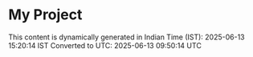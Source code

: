 # My Project

This content is dynamically generated in Indian Time (IST): 2025-06-13 15:20:14 IST
Converted to UTC: 2025-06-13 09:50:14 UTC
